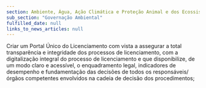 ```yaml
---
section: Ambiente, Água, Ação Climática e Proteção Animal e dos Ecossistemas
sub_section: "Governação Ambiental"
fulfilled_date: null
links_to_news_articles: null
---
```


Criar um Portal Único do Licenciamento com vista a assegurar a total transparência e integridade dos processos de licenciamento, com a digitalização integral do processo de licenciamento e que disponibilize, de um modo claro e acessível, o enquadramento legal, indicadores de desempenho e fundamentação das decisões de todos os responsáveis/órgãos competentes envolvidos na cadeia de decisão dos procedimentos;